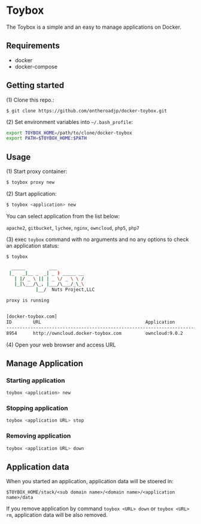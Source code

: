 # Toybox 

The Toybox is a simple and an easy to manage applications on Docker.

## Requirements

* docker
* docker-compose

## Getting started

(1) Clone this repo.:

```
$ git clone https://github.com/ontheroadjp/docker-toybox.git
```

(2) Set environment variables into ``~/.bash_profile``:

```bash
export TOYBOX_HOME=/path/to/clone/docker-toybox
export PATH=$TOYBOX_HOME:$PATH
```

## Usage

(1) Start proxy container:

```bash
$ toybox proxy new
```

(2) Start application:

```bash
$ toybox <application> new
```

You can select application from the list below:

``apache2``, ``gitbucket``, ``lychee``, ``nginx``, ``owncloud``, ``php5``, ``php7``

(3) exec ``toybox`` command with no arguments and no any options to check an application status:

```bash
$ toybox 

  _____         ___          
 |_   _|__ _  _| _ ) _____ __
   | |/ _ \ || | _ \/ _ \ \ /
   |_|\___/\_, |___/\___/_\_\
           |__/  Nuts Project,LLC

proxy is running   


[docker-toybox.com]
ID        URL                                       Application              Status
-------------------------------------------------------------------------------------
8954      http://owncloud.docker-toybox.com         owncloud:9.0.2           running
```

(4) Open your web browser and access URL 

## Manage Application

### Starting application

```bash
toybox <application> new
```

### Stopping application

```bash
toybox <application URL> stop
```

### Removing application

```bash
toybox <application URL> down
```

## Application data

When you started an application, application data will be stoered in:

``$TOYBOX_HOME/stack/<sub domain name>/<domain name>/<application name>/data``

If you remove application by command ``toybox <URL> down`` or ``toybox <URL> rm``, application data will be also removed.

